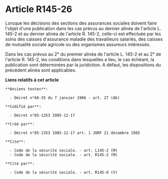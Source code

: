 # Article R145-26

Lorsque les décisions des sections des assurances sociales doivent faire l'objet d'une publication dans les cas prévus au
dernier alinéa de l'article L. 145-2 et au dernier alinéa de l'article R. 145-2, celle-ci est effectuée par les soins des
caisses d'assurance maladie des travailleurs salariés, des caisses de mutualité sociale agricole ou des organismes assureurs
intéressés.

Dans les cas prévus au 2° du premier alinéa de l'article L. 145-2 et au 2° de l'article R. 145-2, les conditions dans
lesquelles a lieu, le cas échéant, la publication sont déterminées par la juridiction. A défaut, les dispositions du
précédent alinéa sont applicables.

**Liens relatifs à cet article**

	**Anciens textes**:

	  - Décret n°66-35 du 7 janvier 1966 - art. 27 (Ab)

	**Codifié par**:

	  - Décret n°85-1353 1985-12-17

	**Créé par**:

	  - Décret n°85-1353 1985-12-17 art. 1 JORF 21 décembre 1985

	**Cite**:

	  - Code de la sécurité sociale. - art. L145-2 (M)
	  - Code de la sécurité sociale. - art. R145-2 (M)

	**Cité par**:

	  - Code de la sécurité sociale. - art. R145-8 (V)
